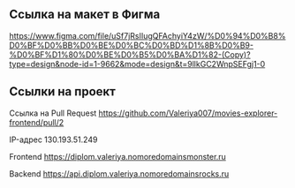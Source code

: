## Ссылка на макет в Фигма

https://www.figma.com/file/uSf7jRsIIugQFAchyiY4zW/%D0%94%D0%B8%D0%BF%D0%BB%D0%BE%D0%BC%D0%BD%D1%8B%D0%B9-%D0%BF%D1%80%D0%BE%D0%B5%D0%BA%D1%82-(Copy)?type=design&node-id=1-9662&mode=design&t=9llkGC2WnpSEFgj1-0

## Ссылки на проект

Ссылка на Pull Request https://github.com/Valeriya007/movies-explorer-frontend/pull/2

IP-адрес 130.193.51.249

Frontend https://diplom.valeriya.nomoredomainsmonster.ru

Backend https://api.diplom.valeriya.nomoredomainsrocks.ru
